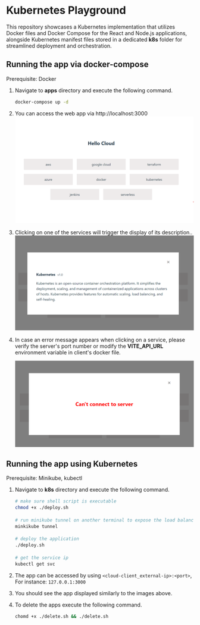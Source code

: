 # Kubernetes Playground

This repository showcases a Kubernetes implementation that utilizes Docker files and Docker Compose for the React and Node.js applications, alongside Kubernetes manifest files stored in a dedicated **k8s** folder for streamlined deployment and orchestration.

## Running the app via docker-compose

Prerequisite: Docker

1. Navigate to **apps** directory and execute the following command.
   ```bash
   docker-compose up -d
   ```
1. You can access the web app via http://localhost:3000
   <img src="./apps/client/public/images/app.png" width="500">
1. Clicking on one of the services will trigger the display of its description..
   <img src="./apps/client/public/images/app_desc.png" width="500">
1. In case an error message appears when clicking on a service, please verify the server's port number or modify the **VITE_API_URL** environment variable in client's docker file.

   <img src="./apps/client/public/images/error.png" width="500">

## Running the app using Kubernetes

Prerequisite: Minikube, kubectl

1. Navigate to **k8s** directory and execute the following command.

   ```bash
   # make sure shell script is executable
   chmod +x ./deploy.sh

   # run minikube tunnel on another terminal to expose the load balancer external ip
   minkikube tunnel

   # deploy the application
   ./deploy.sh

   # get the service ip
   kubectl get svc
   ```

1. The app can be accessed by using `<cloud-client_external-ip>:<port>`, For instance: `127.0.0.1:3000`
1. You should see the app displayed similarly to the images above.
1. To delete the apps execute the following command.

   ```bash
   chomd +x ./delete.sh && ./delete.sh
   ```
